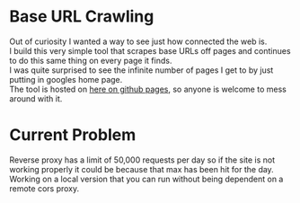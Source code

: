 # Base URL Crawling	
Out of curiosity I wanted a way to see just how connected the web is. 	
I build this very simple tool that scrapes base URLs off pages and continues to do this same thing on every page it finds. 	
I was quite surprised to see the infinite number of pages I get to by just putting in googles home page. 	
The tool is hosted on [here on github pages](http://baseurlscrape.tk/), so anyone is welcome to mess around with it.

# Current Problem
Reverse proxy has a limit of 50,000 requests per day so if the site is not working properly it could be because that max has been hit for the day. Working on a local version that you can run without being dependent on a remote cors proxy.